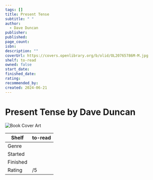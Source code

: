 ```yaml
---
tags: []
title: Present Tense
subtitle: " "
author:
  - Dave Duncan
publisher: 
published: 
page_count: 
isbn: 
description: ""
coverUrl: https://covers.openlibrary.org/b/olid/OL20765786M-M.jpg
shelf: to-read
owned: false
start_date: 
finished_date: 
rating: 
recommended_by: 
created: 2024-06-21
---
```


# Present Tense by Dave Duncan

![Book Cover Art](https://covers.openlibrary.org/b/olid/OL20765786M-M.jpg)

| Shelf | to-read |
| --- | --- |
| Genre |  |
| Started |  |
| Finished |  |
| Rating | /5 |

